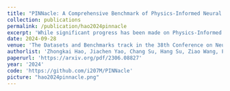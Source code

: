 ```yaml
---
title: "PINNacle: A Comprehensive Benchmark of Physics-Informed Neural Networks for Solving PDEs"
collection: publications
permalink: /publication/hao2024pinnacle
excerpt: 'While significant progress has been made on Physics-Informed Neural Networks (PINNs), a comprehensive comparison of these methods across a wide range of Partial Differential Equations (PDEs) is still lacking. This study introduces PINNacle, a benchmarking tool designed to fill this gap. PINNacle provides a diverse dataset, comprising over 20 distinct PDEs from various domains, including heat conduction, fluid dynamics, biology, and electromagnetics. These PDEs encapsulate key challenges inherent to real-world problems, such as complex geometry, multi-scale phenomena, nonlinearity, and high dimensionality. PINNacle also offers a user-friendly toolbox, incorporating about 10 state-of-the-art PINN methods for systematic evaluation and comparison. We have conducted extensive experiments with these methods, offering insights into their strengths and weaknesses. In addition to providing a standardized means of assessing performance, PINNacle also offers an in-depth analysis to guide future research, particularly in areas such as domain decomposition methods and loss reweighting for handling multi-scale problems and complex geometry. To the best of our knowledge, it is the largest benchmark with a diverse and comprehensive evaluation that will undoubtedly foster further research in PINNs.'
date: 2024-09-28
venue: 'The Datasets and Benchmarks track in the 38th Conference on Neural Information Processing Systems <strong>(NeurIPS)</strong>, Vancouver, Canada, 2024'
authorlist: 'Zhongkai Hao, Jiachen Yao, Chang Su, Hang Su, Ziao Wang, Fanzhi Lu, Zeyu Xia, <strong>Yichi Zhang</strong>, Songming Liu, Lu Lu, Jun Zhu'
paperurl: 'https://arxiv.org/pdf/2306.08827'
year: '2024'
code: 'https://github.com/i207M/PINNacle'
picture: "hao2024pinnacle.png"
---
```

